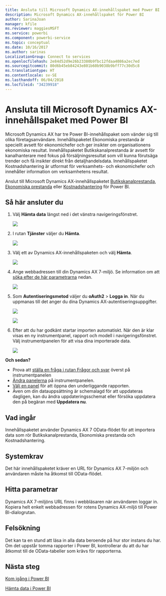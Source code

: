 ```yaml
---
title: Ansluta till Microsoft Dynamics AX-innehållspaket med Power BI
description: Microsoft Dynamics AX-innehållspaket för Power BI
author: SarinaJoan
manager: kfile
ms.reviewer: maggiesMSFT
ms.service: powerbi
ms.component: powerbi-service
ms.topic: conceptual
ms.date: 10/16/2017
ms.author: sarinas
LocalizationGroup: Connect to services
ms.openlocfilehash: 2e84d52d9e26b23380b9fbc12fdaa4086a2ec7ed
ms.sourcegitcommit: 80d6b45eb84243e801b60b9038b9bff77c30d5c8
ms.translationtype: HT
ms.contentlocale: sv-SE
ms.lasthandoff: 06/04/2018
ms.locfileid: "34239918"
---
```

# <a name="connect-to-microsoft-dynamics-ax-content-pack-with-power-bi"></a>Ansluta till Microsoft Dynamics AX-innehållspaket med Power BI
Microsoft Dynamics AX har tre Power BI-innehållspaket som vänder sig till olika företagsanvändare. Innehållspaketet Ekonomiska prestanda är speciellt avsett för ekonomichefer och ger insikter om organisationens ekonomiska resultat. Innehållspaketet Butikskanalprestanda är avsett för kanalhanterare med fokus på försäljningsresultat som vill kunna förutsäga trender och få insikter direkt från detaljhandelsdata. Innehållspaketet Kostnadshantering är utformat för verksamhets- och ekonomichefer och innehåller information om verksamhetens resultat.

Anslut till Microsoft Dynamics AX-innehållspaketet [Butikskanalprestanda](https://app.powerbi.com/getdata/services/dynamics-ax-retail-channel-performance), [Ekonomiska prestanda](https://app.powerbi.com/getdata/services/dynamics-ax-financial-performance) eller [Kostnadshantering](https://app.powerbi.com/getdata/services/dynamics-ax-cost-management) för Power BI.

## <a name="how-to-connect"></a>Så här ansluter du
1. Välj **Hämta data** längst ned i det vänstra navigeringsfönstret.
   
   ![](media/service-connect-to-microsoft-dynamics-ax/getdata.png)
2. I rutan **Tjänster** väljer du **Hämta**.
   
   ![](media/service-connect-to-microsoft-dynamics-ax/services.png)
3. Välj ett av Dynamics AX-innehållspaketen och välj **Hämta**.
   
   ![](media/service-connect-to-microsoft-dynamics-ax/mdax.png)
4. Ange webbadressen till din Dynamics AX 7-miljö. Se information om att [söka efter de här parametrarna](#FindingParams) nedan.
   
   ![](media/service-connect-to-microsoft-dynamics-ax/params.png)
5. Som **Autentiseringsmetod** väljer du **oAuth2** \> **Logga in**. När du uppmanas till det anger du dina Dynamics AX-autentiseringsuppgifter.
   
    ![](media/service-connect-to-microsoft-dynamics-ax/creds.png)
   
    ![](media/service-connect-to-microsoft-dynamics-ax/creds2.png)
6. Efter att du har godkänt startar importen automatiskt. När den är klar visas en ny instrumentpanel, rapport och modell i navigeringsfönstret. Välj instrumentpanelen för att visa dina importerade data.
   
     ![](media/service-connect-to-microsoft-dynamics-ax/dashboard.png)

**Och sedan?**

* Prova att [ställa en fråga i rutan Frågor och svar](power-bi-q-and-a.md) överst på instrumentpanelen
* [Ändra panelerna](service-dashboard-edit-tile.md) på instrumentpanelen.
* [Välj en panel](service-dashboard-tiles.md) för att öppna den underliggande rapporten.
* Även om din datauppsättning är schemalagd för att uppdateras dagligen, kan du ändra uppdateringsschemat eller försöka uppdatera den på begäran med **Uppdatera nu**.

## <a name="whats-included"></a>Vad ingår
Innehållspaketet använder Dynamics AX 7 OData-flödet för att importera data som rör Butikskanalprestanda, Ekonomiska prestanda och Kostnadshantering.

## <a name="system-requirements"></a>Systemkrav
Det här innehållspaketet kräver en URL för Dynamics AX 7-miljön och användaren måste ha åtkomst till OData-flödet.

## <a name="finding-parameters"></a>Hitta parametrar
<a name="FindingParams"></a>

Dynamics AX 7-miljöns URL finns i webbläsaren när användaren loggar in. Kopiera helt enkelt webbadressen för rotens Dynamics AX-miljö till Power BI-dialogrutan.

## <a name="troubleshooting"></a>Felsökning
Det kan ta en stund att läsa in alla data beroende på hur stor instans du har. Om det uppstår tomma rapporter i Power BI, kontrollerar du att du har åtkomst till de OData-tabeller som krävs för rapporterna.

## <a name="next-steps"></a>Nästa steg
[Kom igång i Power BI](service-get-started.md)

[Hämta data i Power BI](service-get-data.md)

